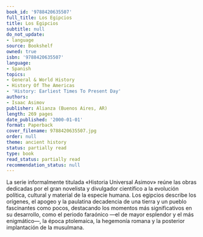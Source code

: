 ```yaml
---
book_id: '9788420635507'
full_title: Los Egipcios
title: Los Egipcios
subtitle: null
do_not_update:
- language
source: Bookshelf
owned: true
isbn: '9788420635507'
language:
- Spanish
topics:
- General & World History
- History Of The Americas
- 'History: Earliest Times To Present Day'
authors:
- Isaac Asimov
publisher: Alianza (Buenos Aires, AR)
length: 269 pages
date_published: '2000-01-01'
format: Paperback
cover_filename: 9788420635507.jpg
order: null
theme: ancient history
status: partially read
type: book
read_status: partially read
recommendation_status: null
---
```

La serie informalmente titulada «Historia Universal Asimov» reúne las obras dedicadas por el gran novelista y divulgador científico a la evolución política, cultural y material de la especie humana.
Los egipcios describe los orígenes, el apogeo y la paulatina decadencia de una tierra y un pueblo fascinantes como pocos, destacando los momentos más significativos en su desarrollo, como el periodo faraónico —el de mayor esplendor y el más enigmático—, la época ptolemaica, la hegemonía romana y la posterior implantación de la musulmana.
